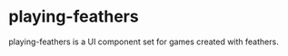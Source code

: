 playing-feathers
================

playing-feathers is a UI component set for games created with feathers.
